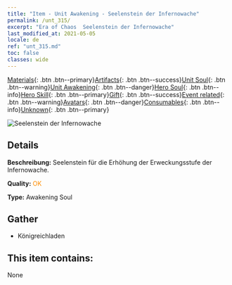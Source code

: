 ```yaml
---
title: "Item - Unit Awakening - Seelenstein der Infernowache"
permalink: /unt_315/
excerpt: "Era of Chaos  Seelenstein der Infernowache"
last_modified_at: 2021-05-05
locale: de
ref: "unt_315.md"
toc: false
classes: wide
---
```

 [Materials](/ItemsDE/){: .btn .btn--primary}[Artifacts](/ItemsDE/Artifacts/){: .btn .btn--success}[Unit Soul](/ItemsDE/UnitSoul/){: .btn .btn--warning}[Unit Awakening](/ItemsDE/UnitAwakening/){: .btn .btn--danger}[Hero Soul](/ItemsDE/HeroSoul/){: .btn .btn--info}[Hero Skill](/ItemsDE/HeroSkill/){: .btn .btn--primary}[Gift](/ItemsDE/Gift/){: .btn .btn--success}[Event related](/ItemsDE/Events/){: .btn .btn--warning}[Avatars](/ItemsDE/Avatars/){: .btn .btn--danger}[Consumables](/ItemsDE/Consumables/){: .btn .btn--info}[Unknown](/ItemsDE/Unknown/){: .btn .btn--primary}

 ![Seelenstein der Infernowache](/images/u/tia_changjiaoemo.jpg)

## Details
 **Beschreibung:** Seelenstein für die Erhöhung der Erweckungsstufe der Infernowache.

 **Quality:** <span style="color: #FF8C00">OK</span>

 **Type:** Awakening Soul

## Gather

*    Königreichladen 

## This item contains:

  None

